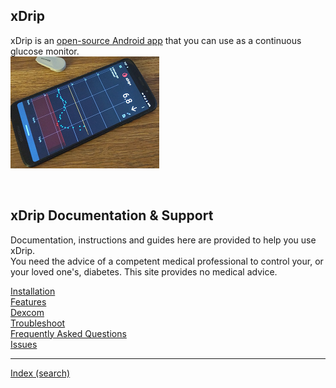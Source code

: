 ## xDrip  

xDrip is an [open-source Android app](https://github.com/NightscoutFoundation/xDrip) that you can use as a continuous glucose monitor.  
![](./docs/images/xDinaction.png)  
  
<br/>  
  
## xDrip Documentation & Support  
  
Documentation, instructions and guides here are provided to help you use xDrip.  
You need the advice of a competent medical professional to control your, or your loved one's, diabetes. This site provides no medical advice.  
  
  
[Installation](./docs/Installation_page.md)  
[Features](./docs/Features_page.md)  
[Dexcom](./docs/Dexcom_page.md)  
[Troubleshoot](./docs/Troubleshooting_page.md)  
[Frequently Asked Questions](./docs/FAQ_page.md)  
[Issues](./docs/Issues.md)  
  
---  
  
[Index (search)](./Search_Index.md)  
